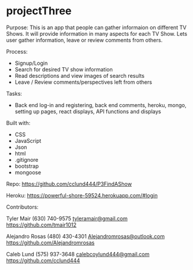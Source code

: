 # projectThree

Purpose:
This is an app that people can gather informaion on different TV Shows. It will provide information in many aspects for each TV Show. Lets user gather information, leave or review comments from others.

Process:
* Signup/Login
* Search for desired TV show information
* Read descriptions and view images of search results
* Leave / Review comments/perspectives left from others

Tasks:
* Back end log-in and registering, back end comments, heroku, mongo, setting up pages, react displays, API functions and displays

Built with:
* CSS
* JavaScript
* Json
* html
* .gitignore
* bootstrap
* mongoose

Repo:
https://github.com/cclund444/P3FindAShow

Heroku:
https://powerful-shore-59524.herokuapp.com/#login

Contributors:

Tyler Mair
(630) 740-9575
tyleramair@gmail.com
https://github.com/tmair1012

Alejandro Rosas
(480) 430-4301
Alejandromrosas@outlook.com
https://github.com/Alejandromrosas

Caleb Lund
(575) 937-3648
calebcoylund444@gmail.com
https://github.com/cclund444

<img src= "" />

